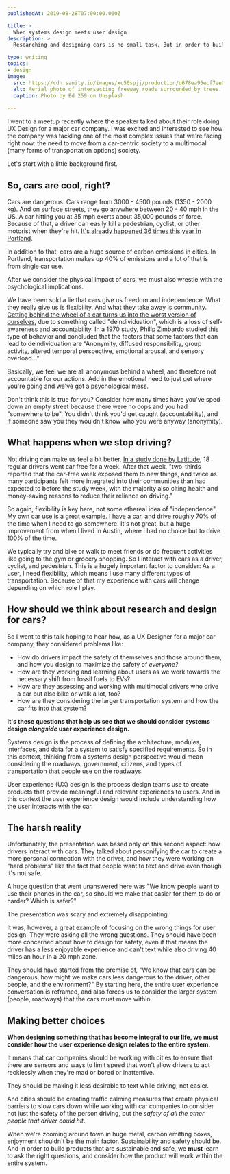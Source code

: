 ```yaml
---
publishedAt: 2019-08-28T07:00:00.000Z

title: >
  When systems design meets user design
description: >
  Researching and designing cars is no small task. But in order to build products that are sustainable and safe, we must learn to ask the right questions, and consider how the product will work within the entire system.

type: writing
topics:
- design
image:
  src: https://cdn.sanity.io/images/xq50spjj/production/d678ea95ecf7ee02510068eef47e409804eab282-3302x2475.jpg
  alt: Aerial photo of intersecting freeway roads surrounded by trees.
  caption: Photo by Ed 259 on Unsplash
  
---
```


I went to a meetup recently where the speaker talked about their role doing UX Design for a major car company. I was excited and interested to see how the company was tackling one of the most complex issues that we're facing right now: the need to move from a car-centric society to a multimodal (many forms of transportation options) society. 

Let's start with a little background first.  


## So, cars are cool, right?

Cars are dangerous. Cars range from 3000 - 4500 pounds (1350 - 2000 kg). And on surface streets, they go anywhere between 20 - 40 mph in the US. A car hitting you at 35 mph exerts about 35,000 pounds of force. Because of that, a driver can easily kill a pedestrian, cyclist, or other motorist when they're hit. [It's already happened 36 times this year in Portland](https://bikeportland.org/fatality-tracker).

In addition to that, cars are a huge source of carbon emissions in cities. In Portland, transportation makes up 40% of emissions and a lot of that is from single car use.

After we consider the physical impact of cars, we must also wrestle with the psychological implications.

We have been sold a lie that cars give us freedom and independence. What they really give us is flexibility. And what they take away is community. [Getting behind the wheel of a car turns us into the worst version of ourselves](https://slate.com/technology/2015/05/the-psychology-of-road-rage-driving-makes-you-angry-anonymous-and-emotionally-tone-deaf.html), due to something called "deindividuation", which is a loss of self-awareness and accountability. In a 1970 study, Philip Zimbardo studied this type of behavior and concluded that the  factors that some factors that can lead to deindividuation are “Anonymity, diffused responsibility, group activity, altered temporal perspective, emotional arousal, and sensory overload..."

Basically, we feel we are all anonymous behind a wheel, and therefore not accountable for our actions. Add in the emotional need to just get where you're going and we've got a psychological mess.    
  
Don't think this is true for you? Consider how many times have you've sped down an empty street because there were no cops and you had "somewhere to be". You didn't think you'd get caught (accountability), and if someone saw you they wouldn't know who you were anyway (anonymity).   
  


## What happens when we stop driving?

Not driving can make us feel a bit better. [In a study done by Latitude](https://latd.com/blog/deprivation-study-finds-access-real-time-mobile-information-raise-status-public-transit/), 18 regular drivers went car free for a week. After that week, "two-thirds reported that the car-free week exposed them to new things, and twice as many participants felt more integrated into their communities than had expected to before the study week, with the majority also citing health and money-saving reasons to reduce their reliance on driving."

So again, flexibility is key here, not some ethereal idea of "independence". My own car use is a great example. I have a car, and drive roughly 70% of the time when I need to go somewhere. It's not great, but a huge improvement from when I lived in Austin, where I had no choice but to drive 100% of the time.

We typically try and bike or walk to meet friends or do frequent activities like going to the gym or grocery shopping. So I interact with cars as a driver, cyclist, and pedestrian. This is a hugely important factor to consider: As a user, I need flexibility, which means I use many different types of transportation. Because of that my experience with cars will change depending on which role I play.  
  


## How should we think about research and design for cars?

So I went to this talk hoping to hear how, as a UX Designer for a major car company, they considered problems like:

* How do drivers impact the safety of themselves and those around them, and how you design to maximize the safety of _everyone?_
* How are they working and learning about users as we work towards the necessary shift from fossil fuels to EVs?
* How are they assessing and working with multimodal drivers who drive a car but also bike or walk a lot, too?
* How are they considering the larger transportation system and how the car fits into that system?

**It's these questions that help us see that we should consider systems design _alongside_ user experience design.**

Systems design is the process of defining the architecture, modules, interfaces, and data for a system to satisfy specified requirements. So in this context, thinking from a systems design perspective would mean considering the roadways, government, citizens, and types of transportation that people use on the roadways.

User experience (UX) design is the process design teams use to create products that provide meaningful and relevant experiences to users. And in this context the user experience design would include understanding how the user interacts with the car.  
  


## The harsh reality

Unfortunately, the presentation was based only on this second aspect: how drivers interact with cars. They talked about personifying the car to create a more personal connection with the driver, and how they were working on "hard problems" like the fact that people want to text and drive even though it's not safe.   
  
A huge question that went unanswered here was "We know people want to use their phones in the car, so should we make that easier for them to do or harder? Which is safer?"

The presentation was scary and extremely disappointing.

It was, however, a great example of focusing on the wrong things for user design. They were asking all the wrong questions. They should have been more concerned about how to design for safety, even if that means the driver has a less enjoyable experience and can't text while also driving 40 miles an hour in a 20 mph zone.  
  
They should have started from the premise of, "We know that cars can be dangerous, how might we make cars less dangerous to the driver, other people, and the environment?" By starting here, the entire user experience conversation is reframed, and also forces us to consider the larger system (people, roadways) that the cars must move within.  
  


## Making better choices

**When designing something that has become integral to our life, we must consider how the user experience design relates to the entire system**.   
  
It means that car companies should be working with cities to ensure that there are sensors and ways to limit speed that won't allow drivers to act recklessly when they're mad or bored or inattentive.   
  
They should be making it less desirable to text while driving, not easier.   
  
And cities should be creating traffic calming measures that create physical barriers to slow cars down while working with car companies to consider not just the safety of the person driving, but the _safety of all the other people that driver could hit_.

When we're zooming around town in huge metal, carbon emitting boxes, enjoyment shouldn't be the main factor. Sustainability and safety should be. And in order to build products that are sustainable and safe, we **must** learn to ask the right questions, and consider how the product will work within the entire system.